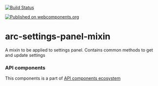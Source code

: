 [![Build Status](https://travis-ci.org/advanced-rest-client/api-url-data-model.svg?branch=stage)](https://travis-ci.org/advanced-rest-client/arc-settings-panel-mixin)

[![Published on webcomponents.org](https://img.shields.io/badge/webcomponents.org-published-blue.svg)](https://www.webcomponents.org/element/advanced-rest-client/arc-settings-panel-mixin)

# arc-settings-panel-mixin

A mixin to be applied to settings panel. Contains common methods to get and update settings

### API components

This components is a part of [API components ecosystem](https://elements.advancedrestclient.com/)
